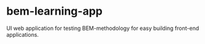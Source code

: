 # bem-learning-app
UI web application for testing BEM-methodology for easy building front-end applications.
